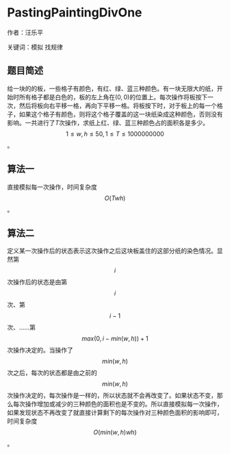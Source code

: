 # PastingPaintingDivOne
作者：汪乐平

关键词：模拟 找规律

## 题目简述

给一块的的板，一些格子有颜色，有红、绿、蓝三种颜色。有一块无限大的纸，开始时所有格子都是白色的，板的左上角在$(0,0)$的位置上。每次操作将板按下一次，然后将板向右平移一格，再向下平移一格。将板按下时，对于板上的每一个格子，如果这个格子有颜色，则将这个格子覆盖的这一块纸染成这种颜色，否则没有影响。一共进行了$T$次操作，求纸上红、绿、蓝三种颜色占的面积各是多少。$$1\leq w,h\leq 50,1\leq T\leq 1000000000$$。

## 算法一

直接模拟每一次操作，时间复杂度$$O(Twh)$$。

## 算法二

定义某一次操作后的状态表示这次操作之后这块板盖住的这部分纸的染色情况。显然第$$i$$次操作后的状态是由第$$i$$次、第$$i-1$$次、……第$$max(0,i-min(w,h))+1$$次操作决定的。当操作了$$min(w,h)$$次之后，每次的状态都是由之前的$$min(w,h)$$次操作决定的，每次操作是一样的，所以状态就不会再改变了。如果状态不变，那么每次操作增加或减少的三种颜色的面积也是不变的。所以直接模拟每一次操作，如果发现状态不再改变了就直接计算剩下的每次操作对三种颜色面积的影响即可，时间复杂度$$O(min(w,h)wh)$$。